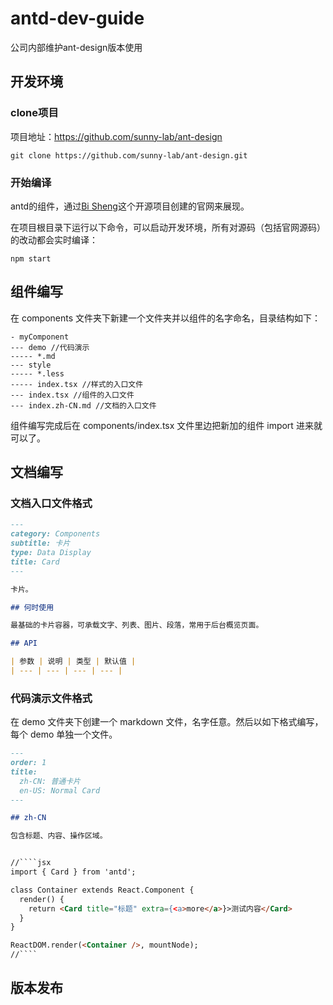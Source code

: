 # antd-dev-guide

公司内部维护ant-design版本使用

## 开发环境

### clone项目

项目地址：https://github.com/sunny-lab/ant-design

```shell
git clone https://github.com/sunny-lab/ant-design.git
```

### 开始编译

antd的组件，通过[Bi Sheng](https://github.com/benjycui/bisheng)这个开源项目创建的官网来展现。

在项目根目录下运行以下命令，可以启动开发环境，所有对源码（包括官网源码）的改动都会实时编译：

```shell
npm start
```

## 组件编写

在 components 文件夹下新建一个文件夹并以组件的名字命名，目录结构如下：

```
- myComponent
--- demo //代码演示
----- *.md
--- style
----- *.less
----- index.tsx //样式的入口文件
--- index.tsx //组件的入口文件
--- index.zh-CN.md //文档的入口文件
```

组件编写完成后在 components/index.tsx 文件里边把新加的组件 import 进来就可以了。

## 文档编写

### 文档入口文件格式

```markdown
---
category: Components
subtitle: 卡片
type: Data Display
title: Card
---

卡片。

## 何时使用

最基础的卡片容器，可承载文字、列表、图片、段落，常用于后台概览页面。

## API

| 参数 | 说明 | 类型 | 默认值 |
| --- | --- | --- | --- |
```

### 代码演示文件格式

在 demo 文件夹下创建一个 markdown 文件，名字任意。然后以如下格式编写，每个 demo 单独一个文件。

```markdown
---
order: 1
title:
  zh-CN: 普通卡片
  en-US: Normal Card
---

## zh-CN

包含标题、内容、操作区域。


//````jsx
import { Card } from 'antd';

class Container extends React.Component {
  render() {
    return <Card title="标题" extra={<a>more</a>}>测试内容</Card>
  }
}

ReactDOM.render(<Container />, mountNode);
//````
```

## 版本发布
